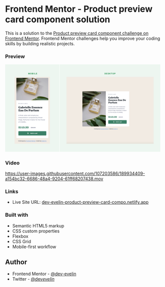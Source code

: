 # Frontend Mentor - Product preview card component solution

This is a solution to the [Product preview card component challenge on Frontend Mentor](https://www.frontendmentor.io/challenges/product-preview-card-component-GO7UmttRfa). Frontend Mentor challenges help you improve your coding skills by building realistic projects.

### Preview

![](previewGithubReaMe.png)


### Video


https://user-images.githubusercontent.com/107203586/189934409-a154bc32-6686-48a4-9204-61ff68207438.mov


### Links

 
- Live Site URL: [dev-evelin-product-preview-card-compo.netlify.app](https://your-live-site-url.com)

### Built with

- Semantic HTML5 markup
- CSS custom properties
- Flexbox
- CSS Grid
- Mobile-first workflow


## Author

- Frontend Mentor - [@dev-evelin](https://www.frontendmentor.io/profile/dev-evelin)
- Twitter - [@dev*evelin*](https://twitter.com/dev_evelin_)
